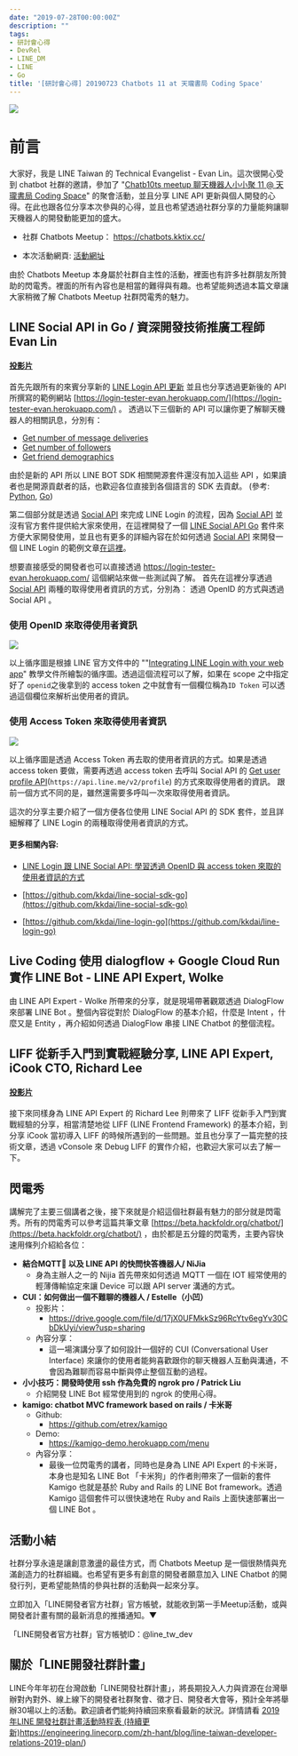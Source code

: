 ```yaml
---
date: "2019-07-28T00:00:00Z"
description: ""
tags:
- 研討會心得
- DevRel
- LINE_DM
- LINE
- Go
title: '[研討會心得] 20190723 Chatbots 11 at 天瓏書局 Coding Space'
---
```


![](../images/2018/0723.jpg)




# 前言

大家好，我是 LINE Taiwan 的 Technical Evangelist - Evan Lin。這次很開心受到 chatbot 社群的邀請，參加了 "[Chatb10ts meetup 聊天機器人小小聚 11 @ 天瓏書局 Coding Space](https://chatbots.kktix.cc/events/chatb11ts)" 的聚會活動，並且分享 LINE API 更新與個人開發的心得。在此也跟各位分享本次參與的心得，並且也希望透過社群分享的力量能夠讓聊天機器人的開發動能更加的盛大。

- 社群 Chatbots Meetup： https://chatbots.kktix.cc/ 

- 本次活動網頁:  [活動網址](https://chatbots.kktix.cc/events/chatb11ts)﻿

由於 Chatbots Meetup 本身屬於社群自主性的活動，裡面也有許多社群朋友所贊助的閃電秀。裡面的所有內容也是相當的難得與有趣。也希望能夠透過本篇文章讓大家稍微了解 Chatbots Meetup 社群閃電秀的魅力。



##  LINE Social API in Go / 資深開發技術推廣工程師 Evan Lin

#### [投影片](https://speakerdeck.com/line_developers_tw/line-social-api-in-go)

<script async class="speakerdeck-embed" data-id="ce787ed5ccf8457f8ab0cd5b081074dd" data-ratio="1.77777777777778" src="//speakerdeck.com/assets/embed.js"></script>
首先先跟所有的來賓分享新的 [LINE Login API 更新](https://developers.line.biz/en/news/#new-messaging-api-endpoints-for-friend-statistics-2019-07-08) 並且也分享透過更新後的 API 所撰寫的範例網站 [https://login-tester-evan.herokuapp.com/](https://login-tester-evan.herokuapp.com/) 。 透過以下三個新的 API 可以讓你更了解聊天機器人的相關訊息，分別有：

- [Get number of message deliveries](https://developers.line.biz/en/reference/messaging-api/#get-number-of-delivery-messages)
- [Get number of followers](https://developers.line.biz/en/reference/messaging-api/#get-number-of-followers)
- [Get friend demographics](https://developers.line.biz/en/reference/messaging-api/#get-demographic)

由於是新的 API 所以 LINE BOT SDK 相關開源套件還沒有加入這些 API ，如果讀者也是開源貢獻者的話，也歡迎各位直接到各個語言的 SDK 去貢獻。  (參考: [Python](https://github.com/line/line-bot-sdk-python/pull/198), [Go](https://github.com/line/line-bot-sdk-go/pull/172))



第二個部分就是透過 [Social API](https://developers.line.biz/en/reference/social-api/) 來完成 LINE Login 的流程，因為 [Social API](https://developers.line.biz/en/reference/social-api/)  並沒有官方套件提供給大家來使用，在這裡開發了一個 [LINE Social API Go](https://github.com/kkdai/line-social-sdk-go) 套件來方便大家開發使用，並且也有更多的詳細內容在於如何透過 [Social API](https://developers.line.biz/en/reference/social-api/) 來開發一個 LINE Login 的範例文章[在這裡](https://www.evanlin.com/line-login2/)。 

想要直接感受的開發者也可以直接透過 https://login-tester-evan.herokuapp.com/ 這個網站來做一些測試與了解。 首先在這裡分享透過 [Social API](https://developers.line.biz/en/reference/social-api/)  兩種的取得使用者資訊的方式，分別為： 透過 OpenID 的方式與透過 Social API 。



### 使用 OpenID 來取得使用者資訊

![](../images/2019/LINE_Login_OpenID.png)

以上循序圖是根據 LINE 官方文件中的 ""[Integrating LINE Login with your web app](https://developers.line.biz/en/docs/line-login/web/integrate-line-login/)" 教學文件所繪製的循序圖。透過這個流程可以了解，如果在 scope 之中指定好了 `openid`之後拿到的 access token 之中就會有一個欄位稱為`ID Token` 可以透過這個欄位來解析出使用者的資訊。



### 使用 Access Token 來取得使用者資訊

![](..****/images/2019/LINE_Login_Token.png)

以上循序圖是透過 Access Token 再去取的使用者資訊的方式。如果是透過 access token 要做，需要再透過 access token 去呼叫 Social API 的 [Get user profile API](https://developers.line.biz/en/reference/social-api/#get-user-profile)(`https://api.line.me/v2/profile`) 的方式來取得使用者的資訊。 跟前一個方式不同的是，雖然還需要多呼叫一次來取得使用者資訊。

這次的分享主要介紹了一個方便各位使用 LINE Social API 的 SDK 套件，並且詳細解釋了 LINE Login 的兩種取得使用者資訊的方式。




#### 更多相關內容:

- [LINE Login 跟 LINE Social API: 學習透過 OpenID 與 access token 來取的使用者資訊的方式](https://www.evanlin.com/line-login2/)

- [https://github.com/kkdai/line-social-sdk-go](https://github.com/kkdai/line-social-sdk-go)

- [https://github.com/kkdai/line-login-go](https://github.com/kkdai/line-login-go)



## Live Coding 使用 dialogflow + Google Cloud Run 實作 LINE Bot - LINE API Expert, Wolke

由 LINE API Expert - Wolke 所帶來的分享，就是現場帶著觀眾透過 DialogFlow 來部署 LINE Bot 。整個內容從對於 DialogFlow 的基本介紹，什麼是 Intent ，什麼又是 Entity ，再介紹如何透過 DialogFlow 串接 LINE Chatbot 的整個流程。




## LIFF 從新手入門到實戰經驗分享, LINE API Expert, iCook CTO, Richard Lee


#### [投影片](https://docs.google.com/presentation/d/16aX1-h-jn7CreexoG-Gb-jvJ2ulh17p-9kMEIU1IcFo/edit?usp=sharing)

接下來同樣身為 LINE API Expert 的 Richard Lee 則帶來了 LIFF 從新手入門到實戰經驗的分享，相當清楚地從 LIFF (LINE Frontend Framework) 的基本介紹，到分享 iCook 當初導入 LIFF 的時候所遇到的一些問題。並且也分享了一篇完整的技術文章，透過 vConsole 來 Debug LIFF 的實作介紹，也歡迎大家可以去了解一下。



## 閃電秀

講解完了主要三個講者之後，接下來就是介紹這個社群最有魅力的部分就是閃電秀。所有的閃電秀可以參考這篇共筆文章  [https://beta.hackfoldr.org/chatbot/](https://beta.hackfoldr.org/chatbot/)  ，由於都是五分鐘的閃電秀，主要內容快速用條列介紹給各位：

- **結合MQTT 以及 LINE API 的快問快答機器人/ NiJia**
  - 身為主辦人之一的 Nijia 首先帶來如何透過 MQTT 一個在 IOT 經常使用的輕薄傳輸協定來讓 Device 可以跟 API server 溝通的方式。
- **CUI：如何做出一個不難聊的機器人 / Estelle（小凹）**
  - 投影片：
    - https://drive.google.com/file/d/17jX0UFMkkSz96RcYtv6egYv30CbDkUyi/view?usp=sharing
  - 內容分享：
    - 這一場演講分享了如何設計一個好的 CUI (Conversational User Interface) 來讓你的使用者能夠喜歡跟你的聊天機器人互動與溝通，不會因為難聊而容易中斷與停止整個互動的過程。
- **小小技巧：開發時使用 ssh 作為免費的 ngrok pro / Patrick Liu**
  - 介紹開發 LINE Bot 經常使用到的 ngrok 的使用心得。
- **kamigo: chatbot MVC framework based on rails / 卡米哥**
  - Github:
    - https://github.com/etrex/kamigo
  - Demo:
    - https://kamigo-demo.herokuapp.com/menu
  - 內容分享：
    - 最後一位閃電秀的講者，同時也是身為 LINE API Expert 的卡米哥，本身也是知名 LINE Bot 「卡米狗」的作者則帶來了一個新的套件 Kamigo 也就是基於 Ruby and Rails 的 LINE Bot framework。透過 Kamigo 這個套件可以很快速地在 Ruby and Rails 上面快速部署出一個 LINE Bot 。



## 活動小結

社群分享永遠是讓創意激盪的最佳方式，而 Chatbots Meetup 是一個很熱情與充滿創造力的社群組織。也希望有更多有創意的開發者願意加入 LINE Chatbot 的開發行列，更希望能熱情的參與社群的活動與一起來分享。

立即加入「LINE開發者官方社群」官方帳號，就能收到第一手Meetup活動，或與開發者計畫有關的最新消息的推播通知。▼

「LINE開發者官方社群」官方帳號ID：@line_tw_dev

## 關於「LINE開發社群計畫」

LINE今年年初在台灣啟動「LINE開發社群計畫」，將長期投入人力與資源在台灣舉辦對內對外、線上線下的開發者社群聚會、徵才日、開發者大會等，預計全年將舉辦30場以上的活動。歡迎讀者們能夠持續回來察看最新的狀況。詳情請看 [2019 年LINE 開發社群計畫活動時程表 (持續更新)](https://engineering.linecorp.com/zh-hant/blog/line-taiwan-developer-relations-2019-plan/)https://engineering.linecorp.com/zh-hant/blog/line-taiwan-developer-relations-2019-plan/)